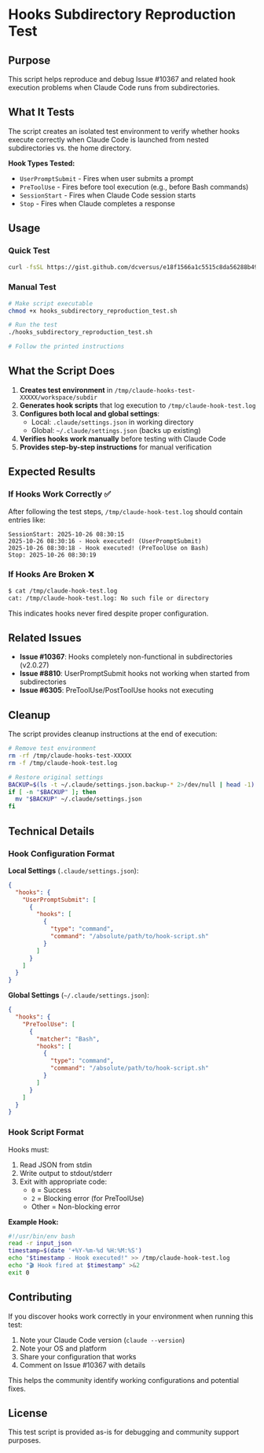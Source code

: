 # Hooks Subdirectory Reproduction Test

## Purpose

This script helps reproduce and debug Issue #10367 and related hook execution problems when Claude Code runs from subdirectories.

## What It Tests

The script creates an isolated test environment to verify whether hooks execute correctly when Claude Code is launched from nested subdirectories vs. the home directory.

**Hook Types Tested:**
- `UserPromptSubmit` - Fires when user submits a prompt
- `PreToolUse` - Fires before tool execution (e.g., before Bash commands)
- `SessionStart` - Fires when Claude Code session starts
- `Stop` - Fires when Claude completes a response

## Usage

### Quick Test

```bash
curl -fsSL https://gist.github.com/dcversus/e18f1566a1c5515c8da56288b4975507/raw/claude-hooks-reproduction-test.sh | bash
```

### Manual Test

```bash
# Make script executable
chmod +x hooks_subdirectory_reproduction_test.sh

# Run the test
./hooks_subdirectory_reproduction_test.sh

# Follow the printed instructions
```

## What the Script Does

1. **Creates test environment** in `/tmp/claude-hooks-test-XXXXX/workspace/subdir`
2. **Generates hook scripts** that log execution to `/tmp/claude-hook-test.log`
3. **Configures both local and global settings**:
   - Local: `.claude/settings.json` in working directory
   - Global: `~/.claude/settings.json` (backs up existing)
4. **Verifies hooks work manually** before testing with Claude Code
5. **Provides step-by-step instructions** for manual verification

## Expected Results

### If Hooks Work Correctly ✅

After following the test steps, `/tmp/claude-hook-test.log` should contain entries like:

```
SessionStart: 2025-10-26 08:30:15
2025-10-26 08:30:16 - Hook executed! (UserPromptSubmit)
2025-10-26 08:30:18 - Hook executed! (PreToolUse on Bash)
Stop: 2025-10-26 08:30:19
```

### If Hooks Are Broken ❌

```bash
$ cat /tmp/claude-hook-test.log
cat: /tmp/claude-hook-test.log: No such file or directory
```

This indicates hooks never fired despite proper configuration.

## Related Issues

- **Issue #10367**: Hooks completely non-functional in subdirectories (v2.0.27)
- **Issue #8810**: UserPromptSubmit hooks not working when started from subdirectories
- **Issue #6305**: PreToolUse/PostToolUse hooks not executing

## Cleanup

The script provides cleanup instructions at the end of execution:

```bash
# Remove test environment
rm -rf /tmp/claude-hooks-test-XXXXX
rm -f /tmp/claude-hook-test.log

# Restore original settings
BACKUP=$(ls -t ~/.claude/settings.json.backup-* 2>/dev/null | head -1)
if [ -n "$BACKUP" ]; then
  mv "$BACKUP" ~/.claude/settings.json
fi
```

## Technical Details

### Hook Configuration Format

**Local Settings** (`.claude/settings.json`):
```json
{
  "hooks": {
    "UserPromptSubmit": [
      {
        "hooks": [
          {
            "type": "command",
            "command": "/absolute/path/to/hook-script.sh"
          }
        ]
      }
    ]
  }
}
```

**Global Settings** (`~/.claude/settings.json`):
```json
{
  "hooks": {
    "PreToolUse": [
      {
        "matcher": "Bash",
        "hooks": [
          {
            "type": "command",
            "command": "/absolute/path/to/hook-script.sh"
          }
        ]
      }
    ]
  }
}
```

### Hook Script Format

Hooks must:
1. Read JSON from stdin
2. Write output to stdout/stderr
3. Exit with appropriate code:
   - `0` = Success
   - `2` = Blocking error (for PreToolUse)
   - Other = Non-blocking error

**Example Hook:**
```bash
#!/usr/bin/env bash
read -r input_json
timestamp=$(date '+%Y-%m-%d %H:%M:%S')
echo "$timestamp - Hook executed!" >> /tmp/claude-hook-test.log
echo "🎬 Hook fired at $timestamp" >&2
exit 0
```

## Contributing

If you discover hooks work correctly in your environment when running this test:

1. Note your Claude Code version (`claude --version`)
2. Note your OS and platform
3. Share your configuration that works
4. Comment on Issue #10367 with details

This helps the community identify working configurations and potential fixes.

## License

This test script is provided as-is for debugging and community support purposes.
